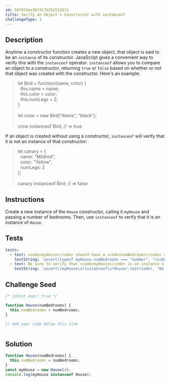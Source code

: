 ```yaml
---
id: 587d7dae367417b2b2512b7a
title: Verify an Object's Constructor with instanceof
challengeType: 1
---
```


## Description
<section id='description'>
Anytime a constructor function creates a new object, that object is said to be an <code>instance</code> of its constructor. JavaScript gives a convenient way to verify this with the <code>instanceof</code> operator. <code>instanceof</code> allows you to compare an object to a constructor, returning <code>true</code> or <code>false</code> based on whether or not that object was created with the constructor. Here's an example:
<blockquote>let Bird = function(name, color) {<br>&nbsp;&nbsp;this.name = name;<br>&nbsp;&nbsp;this.color = color;<br>&nbsp;&nbsp;this.numLegs = 2;<br>}<br><br>let crow = new Bird("Alexis", "black");<br><br>crow instanceof Bird; // => true</blockquote>
If an object is created without using a constructor, <code>instanceof</code> will verify that it is not an instance of that constructor:
<blockquote>let canary = {<br>&nbsp;&nbsp;name: "Mildred",<br>&nbsp;&nbsp;color: "Yellow",<br>&nbsp;&nbsp;numLegs: 2<br>};<br><br>canary instanceof Bird; // => false</blockquote>
</section>

## Instructions
<section id='instructions'>
Create a new instance of the <code>House</code> constructor, calling it <code>myHouse</code> and passing a number of bedrooms. Then, use <code>instanceof</code> to verify that it is an instance of <code>House</code>.
</section>

## Tests
<section id='tests'>

```yml
tests:
  - text: <code>myHouse</code> should have a <code>numBedrooms</code> attribute set to a number.
    testString: 'assert(typeof myHouse.numBedrooms === "number", "<code>myHouse</code> should have a <code>numBedrooms</code> attribute set to a number.");'
  - text: Be sure to verify that <code>myHouse</code> is an instance of <code>House</code> using the <code>instanceof</code> operator.
    testString: 'assert(/myHouse\s*instanceof\s*House/.test(code), "Be sure to verify that <code>myHouse</code> is an instance of <code>House</code> using the <code>instanceof</code> operator.");'

```

</section>

## Challenge Seed
<section id='challengeSeed'>

<div id='js-seed'>

```js
/* jshint expr: true */

function House(numBedrooms) {
  this.numBedrooms = numBedrooms;
}

// Add your code below this line



```

</div>



</section>

## Solution
<section id='solution'>


```js
function House(numBedrooms) {
  this.numBedrooms = numBedrooms;
}
const myHouse = new House(4);
console.log(myHouse instanceof House);
```

</section>
